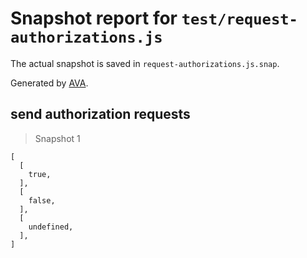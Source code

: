 # Snapshot report for `test/request-authorizations.js`

The actual snapshot is saved in `request-authorizations.js.snap`.

Generated by [AVA](https://avajs.dev).

## send authorization requests

> Snapshot 1

    [
      [
        true,
      ],
      [
        false,
      ],
      [
        undefined,
      ],
    ]
